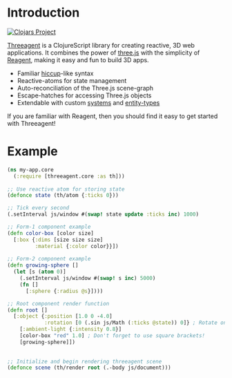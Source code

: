 # Introduction

[![Clojars Project](https://clojars.org/doughamil/threeagent/latest-version.svg)](https://clojars.org/doughamil/threeagent)

[Threeagent](https://github.com/DougHamil/threeagent) is a ClojureScript library for creating reactive, 3D web applications. It combines the power of [three.js](https://threejs.org) with the simplicity of [Reagent](https://reagent-project.github.io/), making it easy and fun to build 3D apps.


* Familiar [hiccup](https://github.com/weavejester/hiccup)-like syntax
* Reactive-atoms for state management
* Auto-reconciliation of the Three.js scene-graph
* Escape-hatches for accessing Three.js objects
* Extendable with custom [systems](/doc/systems.md) and [entity-types](/doc/entity_type.md)

If you are familiar with Reagent, then you should find it easy to get started with Threeagent!

# Example


```clojure
(ns my-app.core
  (:require [threeagent.core :as th]))
  
;; Use reactive atom for storing state
(defonce state (th/atom {:ticks 0}))

;; Tick every second
(.setInterval js/window #(swap! state update :ticks inc) 1000)

;; Form-1 component example
(defn color-box [color size]
  [:box {:dims [size size size]
         :material {:color color}}])
         
;; Form-2 component example
(defn growing-sphere []
  (let [s (atom 0)]
    (.setInterval js/window #(swap! s inc) 5000)
    (fn []
      [:sphere {:radius @s}])))

;; Root component render function
(defn root []
  [:object {:position [1.0 0 -4.0]
            :rotation [0 (.sin js/Math (:ticks @state)) 0]} ; Rotate on Y axis based on :ticks
    [:ambient-light {:intensity 0.8}]
    [color-box "red" 1.0] ; Don't forget to use square brackets!
    [growing-sphere]])
           
           
;; Initialize and begin rendering threeagent scene
(defonce scene (th/render root (.-body js/document)))

